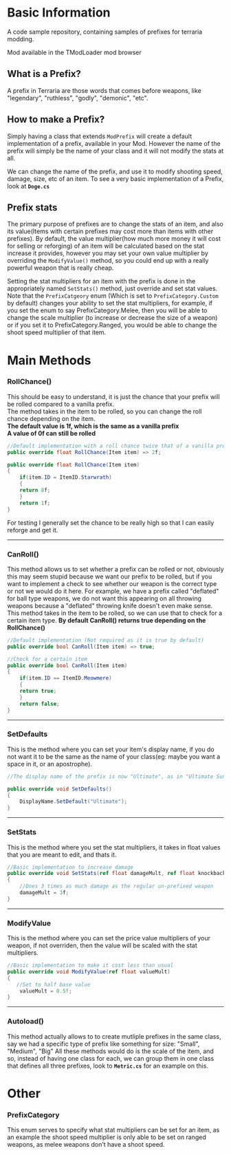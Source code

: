 # Basic Information
A code sample repository, containing samples of prefixes for terraria modding.

Mod available in the TModLoader mod browser

## What is a Prefix?
A prefix in Terraria are those words that comes before weapons, like "legendary", "ruthless", "godly", "demonic", "etc".

## How to make a Prefix?
Simply having a class that extends `ModPrefix` will create a default implementation of a prefix, available in your Mod.
However the name of the prefix will simply be the name of your class and it will not modify the stats at all.

We can change the name of the prefix, and use it to modify shooting speed, damage, size, etc of an item.
To see a very basic implementation of a Prefix, look at **`Doge.cs`**

## Prefix stats
The primary purpose of prefixes are to change the stats of an item, and also its value(Items with certain prefixes may cost more than items with other prefixes).
By default, the value multiplier(how much more money it will cost for selling or reforging) of an item will be calculated based on the stat increase it provides, however you may set your own value multiplier by overriding the `ModifyValue()` method, so you could end up with a really powerful weapon that is really cheap.

Setting the stat multipliers for an item with the prefix is done in the appropriately named `SetStats()` method, just override and set stat values.
Note that the `PrefixCatgeory` enum (Which is set to `PrefixCategory.Custom` by default) changes your ability to set the stat multipliers, for example, if you set the enum to say PrefixCategory.Melee, then you will be able to change the scale multiplier (to increase or decrease the size of a weapon) or if you set it to PrefixCategory.Ranged, you would be able to change the shoot speed multiplier of that item.

# Main Methods

### RollChance()
This should be easy to understand, it is just the chance that your prefix will be rolled compared to a vanilla prefix.  
The method takes in the item to be rolled, so you can change the roll chance depending on the item.  
**The default value is 1f, which is the same as a vanilla prefix**  
**A value of 0f can still be rolled**

```cs
//Default implementation with a roll chance twice that of a vanilla prefix
public override float RollChance(Item item) => 2f;
```

```cs
public override float RollChance(Item item)
{
    if(item.ID = ItemID.Starwrath)
    {
    return 8f;
    }
    return 1f;
}

```

For testing I generally set the chance to be really high so that I can easily reforge and get it.

---

### CanRoll()
This method allows us to set whether a prefix can be rolled or not, obviously this may seem stupid because we want our prefix to be rolled, but if you want to implement a check to see whether our weapon is the correct type or not we would do it here. For example, we have a prefix called "deflated" for ball type weapons, we do not want this appearing on all throwing weapons because a "deflated" throwing knife doesn't even make sense.  
This method takes in the item to be rolled, so we can use that to check for a certain item type.
**By default CanRoll() returns true depending on the RollChance()**

```cs
//Default implementation (Not required as it is true by default)
public override bool CanRoll(Item item) => true;
```

```cs
//Check for a certain item
public override bool CanRoll(Item item)
{
    if(item.ID == ItemID.Meowmere)
    {
    return true;
    }
    return false;
}
```

---

### SetDefaults
This is the method where you can set your item's display name, if you do not want it to be the same as the name of your class(eg: maybe you want a space in it, or an apostrophe).

```cs
//The display name of the prefix is now "Ultimate", as in "Ultimate Sunfury", "Ultimate Daybreak", etc.

public override void SetDefaults()
{
    DisplayName.SetDefault("Ultimate");
}
```

---

### SetStats
This is the method where you set the stat multipliers, it takes in float values that you are meant to edit, and thats it.

```cs
//Basic implementation to increase damage
public override void SetStats(ref float damageMult, ref float knockbackMult, ref float useTimeMult, ref float scaleMult, ref float shootSpeedMult, ref float manaMult, ref int critBonus)
{
    //Does 3 times as much damage as the regular un-prefixed weapon 
    damageMult = 3f;
}
```

---

### ModifyValue
This is the method where you can set the price value multipliers of your weapon, if not overriden, then the value will be scaled with the stat multipliers.

```cs
//Basic implementation to make it cost less than usual
public override void ModifyValue(ref float valueMult)
{
   //Set to half base value 
    valueMult = 0.5f;
}
```

---

### Autoload()
This method actually allows to to create mutliple prefixes in the same class, say we had a specific type of prefix like something for size: "Small", "Medium", "Big"
All these methods would do is the scale of the item, and so, instead of having one class for each, we can group them in one class that defines all three prefixes, look to **`Metric.cs`** for an example on this.


# Other

### PrefixCategory
This enum serves to specify what stat multipliers can be set for an item, as an example the shoot speed multiplier is only able to be set on ranged weapons, as melee weapons don't have a shoot speed.
